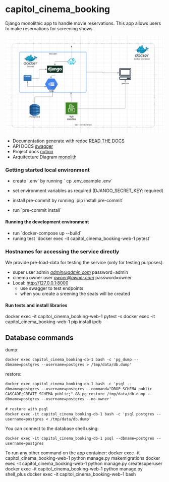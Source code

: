 # capitol_cinema_booking
Django monolithic app to handle movie reservations.
This app allows users to make reservations for screening shows.

![Arh](https://github.com/Cubillosxy/capitol_cinema_booking/blob/main/docs/app_arch.png)


 - Documentation generate with redoc [READ THE DOCS](/redoc/)
 - API DOCS [swagger](/api-doc/)
 - Project docs [notion](https://zenith-tuck-513.notion.site/Naya-Homes-Challenge-b428bedf28934d51bd9cfb8c38153253)
 - Arquitecture Diagram [monolith](https://github.com/Cubillosxy/capitol_cinema_booking/blob/main/docs/app_arch.png)


### Getting started local environment

* create ´.env´ by running ´ cp .env_example .env´
* set environment variables as required (DJANGO_SECRET_KEY: required)

* install pre-commit by running ´pip install pre-commit´
* run ´pre-commit install´


#### Running the development environment

* run ´docker-compose up --build´
* runing test ´docker exec -it capitol_cinema_booking-web-1 pytest´
     

### Hostnames for accessing the service directly
We provide pre-load-data for testing the service (only for testing purposes).

 * super user admin *admin@admin.com* password=admin
 * cinema owner user *owner@owner.com* password=owner
 * Local: http://127.0.0.1:8000
    - use swagger to test endpoints 
    - when you create a sreening the seats will be created
 


#### Run tests and install libraries
docker exec -it capitol_cinema_booking-web-1 pytest -s
docker exec -it capitol_cinema_booking-web-1 pip install ipdb 

## Database commands

dump:

    docker exec capitol_cinema_booking-db-1 bash -c 'pg_dump --dbname=postgres --username=postgres > /tmp/data/db.dump'

restore:

    docker exec capitol_cinema_booking-db-1 bash -c 'psql --dbname=postgres --username=postgres --command="DROP SCHEMA public CASCADE;CREATE SCHEMA public;" && pg_restore /tmp/data/db.dump --dbname=postgres --username=postgres --no-owner'
    
    # restore with psql
    docker exec -it capitol_cinema_booking-db-1 bash -c 'psql postgres --username=postgres < /tmp/data/db.dump'

You can connect to the database shell using:

    docker exec -it capitol_cinema_booking-db-1 psql --dbname=postgres --username=postgres


To run any other command on the app container:
    docker exec -it capitol_cinema_booking-web-1 python manage.py makemigrations
    docker exec -it capitol_cinema_booking-web-1 python manage.py createsuperuser
    docker exec -it capitol_cinema_booking-web-1 python manage.py shell_plus
    docker exec -it capitol_cinema_booking-web-1 bash
